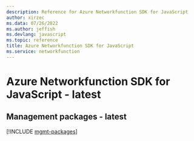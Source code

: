 ```yaml
---
description: Reference for Azure Networkfunction SDK for JavaScript
author: xirzec
ms.data: 07/26/2022
ms.author: jeffish
ms.devlang: javascript
ms.topic: reference
title: Azure Networkfunction SDK for JavaScript
ms.service: networkfunction
---
```

# Azure Networkfunction SDK for JavaScript - latest

## Management packages - latest
[!INCLUDE [mgmt-packages](networkfunction-mgmt-index.md)]